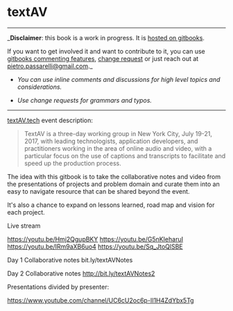 # textAV 


---

_**Disclaimer**: this book is a work in progress.
It is [hosted on gitbooks](https://pietropassarelli.gitbooks.io/textav/). 

If you want to get involved it and want to contribute to it, you can use [gitbooks commenting features](https://www.gitbook.com/blog/features/discussions), [ change request](https://help.gitbook.com/books/what-are-change-requests.html) or just reach out at [pietro.passarelli@gmail.com](/pietro.passarelli@gmail.com)._

- _You can use inline comments and discussions for high level topics and considerations._

- _Use change requests for grammars and typos._

---

[textAV.tech](http://textAV.tech) event description:

>TextAV is a three-day working group in New York City, July 19-21, 2017, with leading technologists, application developers, and practitioners working in the area of online audio and video, with a particular focus on the use of captions and transcripts to facilitate and speed up the production process.




The idea with this gitbook is to take the collaborative notes and video from the presentations of projects and problem domain and curate them into an easy to navigate resource that can be shared beyond the event. 

It's also a chance to expand on lessons learned, road map and vision for each project. 


Live stream

https://youtu.be/Hmj2QgupBKY 
https://youtu.be/G5nKIeharuI https://youtu.be/IRm9aXB6uo4
https://youtu.be/Sq_JtoQlSBE 

Day 1 Collaborative notes bit.ly/textAVNotes

Day 2 Collaborative notes http://bit.ly/textAVNotes2 




Presentations divided by presenter: 

https://www.youtube.com/channel/UC6cU2oc6p-II1H4ZdYbx5Tg 